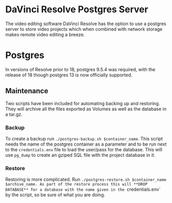 # DaVinci Resolve Postgres Server

The video editing software DaVinci Resolve has the option to use a postgres
server to store video projects which when combined with network storage
makes remote video editing a breeze.

# Postgres

In versions of Resolve prior to 18, postgres 9.5.4 was required, with the
release of 18 though postgres 13 is now officially supported.

## Maintenance

Two scripts have been included for automating backing up and restoring. They
will archive all the files exported as Volumes as well as the database in a
tar.gz.

### Backup

To create a backup run `./postgres-backup.sh $container_name`. This script
needs the name of the postgres container as a parameter and to be run next to
the `credentials.env` file to load the user/pass for the database. This will
use `pg_dump` to create an gziped SQL file with the project database in it.

### Restore

Restoring is more complicated. Run `./postgres-restore.sh $container_name
$archive_name. As part of the restore process this will **DROP DATABASE**
for a database with the name given in the `credentials.env` by the script,
so be sure of what you are doing.

